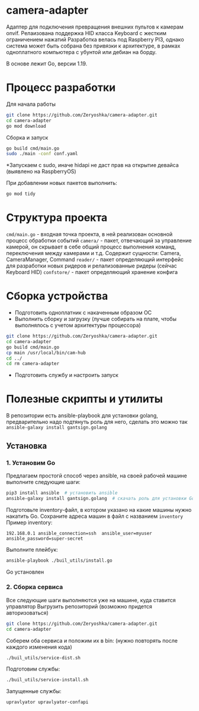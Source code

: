 # camera-adapter

Адаптер для подключения превращения внешних пультов к камерам onvif. Релаизована поддержка HID класса Keyboard c жестким ограничением нажатий 
Разработка велась под Raspberry PI3, однако система может быть собрана без привязки к архитектуре, в рамках одноплатного компьютера с убунтой или дебиан на борду.

В основе лежит Go, версии 1.19.

# Процесс разработки

Для начала работы
```bash
git clone https://github.com/Zeryoshka/camera-adapter.git
cd camera-adapter
go mod download
```

Сборка и запуск
```bash
go build cmd/main.go
sudo ./main -conf conf.yaml
```
*Запускаем с sudo, иначе hidapi не даст прав на открытие девайса (выявлено на RaspberryOS)

При добавлении новых пакетов выполнить: 
```bash
go mod tidy
```

# Структура проекта

`cmd/main.go` - входная точка проекта, в ней реализован основной процесс обработки событий
`camera/` - пакет, отвечающий за управление камерой, он скрывает в себе общий процесс выполнения команд, переключения между камерами и т.д. Содержит сущности: Camera, CameraManager, Command
`reader/` - пакет определяющий интерфейс для разработки новых ридеров и релализованные ридеры (сейчас Keyboard HID)
`confstore/` - пакет определяющий хранение конфига

# Сборка устройства
* Подготовить одноплатник с накаченным образом ОС
* Выполнить сборку и загрузку (лучше собирать на плате, чтобы выполнялось с учетом архитектуры процессора)
```bash
git clone https://github.com/Zeryoshka/camera-adapter.git
cd camera-adapter
go build cmd/main.go
cp main /usr/local/bin/cam-hub
cd ../
cd rm camera-adapter
``` 
* Подготовить службу и настроить запуск

# Полезные скрипты и утилиты
В репозитории есть ansible-playbook для установки golang, предварительно надо подтянуть роль для него, сделать это можно так
`ansible-galaxy install gantsign.golang`


## Установка

### 1. Установим Go
Предлагаем простогй способ через ansible, на своей рабочей машине выполните следующие шаги:
```bash
pip3 install ansible  # установить ansible
ansible-galaxy install gantsign.golang  # скачать роль для установки Go
```
Подготовьте inventory-файл, в котором указано на какие машины нужно накатить Go. Сохраните адреса машин в файл с названием `inventory`
Пример inventory:
```
192.168.0.1 ansible_connection=ssh  ansible_user=myuser ansible_password=super-secret
```
Выполните плейбук:
```bash
ansible-playbook ./buil_utils/install.go
```

Go установлен

### 2. Сборка сервиса
Все следующие шаги выполняются уже на машине, куда ставится управлятор
Выгрузить репозиторий (возможно придется авторизоваться)
```bash
git clone https://github.com/Zeryoshka/camera-adapter.git
cd camera-adapter
```

Соберем оба сервиса и положим их в bin: (нужно повторять после каждого изменения кода)
```bash
./buil_utils/service-dist.sh
```

Подготовим службы:
```bash
./buil_utils/service-install.sh
```

Запущенные службы:
```
upravlyator upravlyator-confapi
```